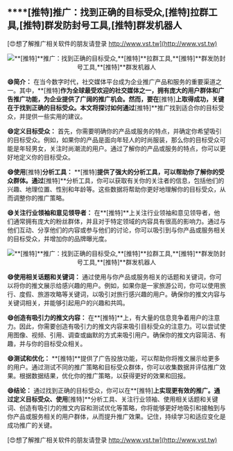 ## ****[推特]**推广：找到正确的目标受众,**[推特]**拉群工具,**[推特]**群发防封号工具,**[推特]**群发机器人**

[😍想了解推广相关软件的朋友请登录 http://www.vst.tw](http://www.vst.tw)

 <center><img src="https://vst.tw/MP4/tuiguang/png/5.png" alt="**[推特]**推广：找到正确的目标受众,**[推特]**拉群工具,**[推特]**群发防封号工具,**[推特]**群发机器人"></center>

**😄简介：**
在当今数字时代，社交媒体平台成为企业推广产品和服务的重要渠道之一。其中，**[推特]**作为全球最受欢迎的社交媒体之一，拥有庞大的用户群体和广告推广功能，为企业提供了广阔的推广机会。然而，要在**[推特]**上取得成功，关键在于找到正确的目标受众。本文将探讨如何通过**[推特]**推广找到适合你的目标受众，并提供一些实用的建议。

**😄定义目标受众：**
首先，你需要明确你的产品或服务的特点，并确定你希望吸引的目标受众。例如，如果你的产品是面向年轻人的时尚服装，那么你的目标受众可能是年轻男女，关注时尚潮流的用户。通过了解你的产品或服务的特点，你可以更好地定义你的目标受众。

**😄使用**[推特]**分析工具：**
**[推特]**提供了强大的分析工具，可以帮助你了解你的受众群体。通过**[推特]**分析工具，你可以获取有关你的关注者的信息，包括他们的兴趣、地理位置、性别和年龄等。这些数据将帮助你更好地理解你的目标受众，从而调整你的推广策略。

**😄关注行业领袖和意见领导者：**
在**[推特]**上关注行业领袖和意见领导者，他们通常拥有庞大的粉丝群体，并且对于特定领域的内容具有很高的影响力。通过与他们互动、分享他们的内容或参与他们的讨论，你可以吸引到与你产品或服务相关的目标受众，并增加你的品牌曝光度。

 <center><img src="https://vst.tw/MP4/tuiguang/png/7.png" alt="**[推特]**推广：找到正确的目标受众,**[推特]**拉群工具,**[推特]**群发防封号工具,**[推特]**群发机器人"></center>

**😄使用相关话题和关键词：**
通过使用与你产品或服务相关的话题和关键词，你可以将你的推文展示给感兴趣的用户。例如，如果你是一家旅游公司，你可以使用旅行、度假、旅游攻略等关键词，以吸引对旅行感兴趣的用户。确保你的推文内容与关键词相关，并能够引起用户的兴趣和共鸣。

**😄创造有吸引力的推文内容：**
在**[推特]**上，有大量的信息竞争着用户的注意力。因此，你需要创造有吸引力的推文内容来吸引目标受众的注意力。可以尝试使用图像、视频、引用、调查或幽默的方式来吸引用户。确保你的推文内容简洁、有趣，并与你的目标受众相关。

**😄测试和优化：**
**[推特]**提供了广告投放功能，可以帮助你将推文展示给更多的用户。通过测试不同的推广策略和目标受众群体，你可以收集数据并评估推广效果。根据数据结果，优化你的推广策略，以获得更好的效果和回报。

**😄结论：**
通过找到正确的目标受众，你可以在**[推特]**上实现更有效的推广。通过定义目标受众、使用**[推特]**分析工具、关注行业领袖、使用相关话题和关键词、创造有吸引力的推文内容和测试优化等策略，你将能够更好地吸引和接触到与你产品或服务相关的用户群体，从而提升推广效果。记住，持续学习和适应变化是成功推广的关键。

[😍想了解推广相关软件的朋友请登录 http://www.vst.tw](http://www.vst.tw)



